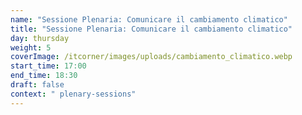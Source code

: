 ```yaml
---
name: "Sessione Plenaria: Comunicare il cambiamento climatico"
title: "Sessione Plenaria: Comunicare il cambiamento climatico"
day: thursday
weight: 5
coverImage: /itcorner/images/uploads/cambiamento_climatico.webp
start_time: 17:00
end_time: 18:30
draft: false
context: " plenary-sessions"
---
```

